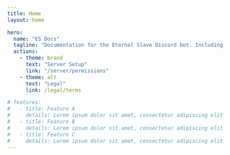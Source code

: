 ```yaml
---
title: Home
layout: home

hero:
  name: "ES Docs"
  tagline: "Documentation for the Eternal Slave Discord bot. Including server setup, and legal documents."
  actions:
    - theme: brand
      text: "Server Setup"
      link: "/server/permissions"
    - theme: alt
      text: "Legal"
      link: /legal/terms

# features:
#   - title: Feature A
#     details: Lorem ipsum dolor sit amet, consectetur adipiscing elit
#   - title: Feature B
#     details: Lorem ipsum dolor sit amet, consectetur adipiscing elit
#   - title: Feature C
#     details: Lorem ipsum dolor sit amet, consectetur adipiscing elit
---
```


